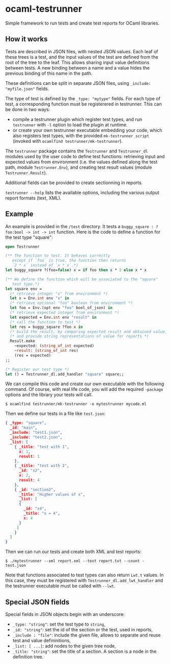 # ocaml-testrunner

Simple framework to run tests and create test reports for OCaml libraries.

## How it works

Tests are described in JSON files, with nested JSON values.
Each leaf of these trees is a test, and the input values of the
test are defined from the root of the tree to the leaf. This allows
sharing input value definitions between tests. A new binding
between a name and a value hides the previous binding of this name
in the path.

These definitions can be split in separate JSON files, using
`_include: "myfile.json"` fields.

The type of test is defined by the `_type: "mytype"` fields.
For each type of test, a corresponding function must be registerered
in testrunner. This can be done in two ways:

- compile a testrunner plugin which register test types, and
run `testrunner` with `-l` option to load the plugin at runtime.
- or create your own testrunner executable embedding your code, which
also registers test types, with the provided `mk-testrunner script`
(invoked with `ocamlfind testrunner/mk-testrunner`).

The `testrunner` package contains the `Testrunner` and `Testrunner_dl`
modules used by the user code to define test functions: retrieving
input and expected values from environment (i.e. the values defined
along the test path, module `Testrunner.Env`), and creating test
result values (module `Testrunner.Result`).

Additional fields can be provided to create sectionning in reports.

`testrunner --help` lists the available options, including the various
output report formats (text, XML).

## Example

An example is provided in the `/test` directory. It tests a
`buggy_square : ?foo:bool -> int -> int` function. Here is the code
to define a function for the test type "square":

````ocaml
open Testrunner

(** The function to test. It behaves correctly
   except if `foo` is true, the function then returns
   `2 * x` instead of `x * x`.*)
let buggy_square ?(foo=false) x = if foo then x * 2 else x * x

(** We define the function which will be associated to the "square"
   test type.*)
let square env =
  (* retrieve integer "x" from environment *)
  let x = Env.int env "x" in
  (* retrieve optional "foo" boolean from environment *)
  let foo = Env.(opt env "foo" bool_of_json) in
  (* retrieve expected integer from environment *)
  let expected = Env.int env "result" in
  (* call the function to test *)
  let res = buggy_square ?foo x in
  (* build the result, by comparing expected result and obtained value, *)
  (* and provide string representations of value for reports *)
  Result.make
    ~expected: (string_of_int expected)
    ~result: (string_of_int res)
    (res = expected)
;;

(* Register our test type *)
let () = Testrunner_dl.add_handler "square" square;;
````

We can compile this code and create our own executable with the following
command. Of course, with real life code, you will add the required
`-package` options and the library your tests will call.

````
$ ocamlfind testrunner/mk-testrunner -o mytestrunner mycode.ml
````

Then we define our tests in a file like `test.json`:
````json
{ _type: "square",
  _id: "main",
  _include: "test1.json",
  _include: "test2.json",
  _list: [
    { _title: "test with 1",
      x: 1,
      result: 1
    },
    { _title: "test with 2",
      _id: "x2",
      x: 2,
      result: 4
    },
    { _id: "section2",
      _title: "Higher values of x",
      _list: [
      {
        _id: "x4",
        _title: "x = 4",
        x: 4
      }
     ]
    }
  ]
}
````

Then we can run our tests and create both XML and test reports:

````
$ ./mytestrunner --xml report.xml --text report.txt --count - test.json
````

Note that functions associated to test types can also return
`Lwt.t` values. In this case, they must be registered with
`Testrunner_dl.add_lwt_handler` and the testrunner executable must
be called with `--lwt`.

## Special JSON fields

Special fields in JSON objects begin with an underscore:

- `_type: "string"`: set the test type to `string`,
- `_id: "string"`: set the id of the section or the test, used in reports,
- `_include : "file"`: include the given file, allows to separate and reuse test
    and value defininitions,
- `_list: [ ...]`: add nodes to the given tree node,
- `_title: "string"`: set the title of a section. A section is a node in the
  definition tree.

